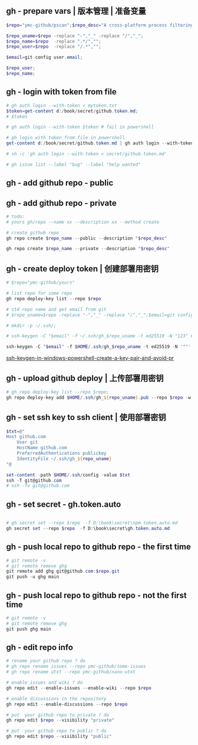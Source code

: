 
## gh - prepare vars | 版本管理 | 准备变量

```powershell
$repo="ymc-github/pscan";$repo_desc="A cross-platform process filtering and analysis tool with window detection support";

$repo_uname=$repo -replace "-","_" -replace "/","_";
$repo_name=$repo  -replace ".*/","";
$repo_user=$repo  -replace "/.*","";

$email=git config user.email;

$repo_user;
$repo_name;
```

## gh - login with token from file

```powershell
# gh auth login --with-token < mytoken.txt
$token=get-content d:/book/secret/github.token.md;
# $token

# gh auth login --with-token $token # fail in powershell

# gh login with token from file in powershell
get-content d:/book/secret/github.token.md | gh auth login --with-token

# sh -c 'gh auth login --with-token < secret/github.token.md'

# gh issue list --label "bug" --label "help wanted"
```

## gh - add github repo - public

## gh - add github repo - private

```powershell
# todo:
# yours gh/repo --name xx --description xx --method create

# create github repo
gh repo create $repo_name --public --description "$repo_desc"

gh repo create $repo_name --private --description "$repo_desc"
```

## gh - create deploy token | 创建部署用密钥

```powershell
# $repo="ymc-github/yours"

# list repo for some repo
gh repo deploy-key list --repo $repo

# std repo name and get email from git
# $repo_uname=$repo -replace "-","_" -replace "/","_";$email=git config user.email;

# mkdir -p ~/.ssh/;

# ssh-keygen -C "$email" -f ~/.ssh/gh_$repo_uname -t ed25519 -N "123" #done

ssh-keygen -C "$email" -f $HOME/.ssh/gh_$repo_uname -t ed25519 -N '""' #done

```

[ssh-keygen-in-windows-powershell-create-a-key-pair-and-avoid-pr](https://superuser.com/questions/1634427/non-interactive-ssh-keygen-in-windows-powershell-create-a-key-pair-and-avoid-pr)

## gh - upload github deploy | 上传部署用密钥

```powershell
# gh repo deploy-key list --repo $repo;
gh repo deploy-key add $HOME/.ssh/gh_${repo_uname}.pub --repo $repo -w --title deploy;
```

## gh - set ssh key to ssh client | 使用部署密钥

```powershell
$txt=@"
Host github.com
    User git
    HostName github.com
    PreferredAuthentications publickey
    IdentityFile ~/.ssh/gh_${repo_uname}
"@

set-content -path $HOME/.ssh/config -value $txt
ssh -T git@github.com
# ssh -Tv git@github.com
```

## gh - set secret - gh.token.auto

```powershell

# gh secret set --repo $repo  -f D:\book\secret\npm.token.auto.md
gh secret set --repo $repo  -f D:\book\secret\gh.token.auto.md
```

## gh - push local repo to github repo - the first time

```powershell
# git remote -v
# git remote remove ghg
git remote add ghg git@github.com:$repo.git
git push -u ghg main
```

## gh - push local repo to github repo - not the first time

```powershell
# git remote -v
# git remote remove ghg
git push ghg main
```

## gh - edit repo info

```powershell
# rename your github repo ? do
# gh repo rename issues --repo ymc-github/some-issues
# gh repo rename utxt --repo ymc-github/nano-utxt

# enable issues and wiki ? do
gh repo edit --enable-issues --enable-wiki --repo $repo

# enable discussions in the repository
gh repo edit --enable-discussions --repo $repo

# put  your github repo to private ? do
gh repo edit $repo --visibility "private"

# put  your github repo to public ? do
gh repo edit $repo --visibility "public"
```